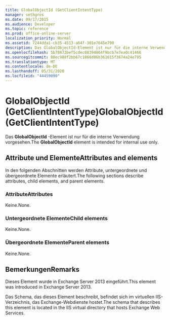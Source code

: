 ```yaml
---
title: GlobalObjectId (GetClientIntentType)
manager: sethgros
ms.date: 09/17/2015
ms.audience: Developer
ms.topic: reference
ms.prod: office-online-server
localization_priority: Normal
ms.assetid: 7244dda1-cb35-4513-a64f-301e7645e790
description: Das GlobalObjectId-Element ist nur für die interne Verwendung vorgesehen.
ms.openlocfilehash: 5b78873bef5cdec08394864f9bcb7e7ea0c41466
ms.sourcegitcommit: 88ec988f2bb67c1866d06b361615f3674a24e795
ms.translationtype: MT
ms.contentlocale: de-DE
ms.lasthandoff: 05/31/2020
ms.locfileid: "44459090"
---
```

# <a name="globalobjectid-getclientintenttype"></a><span data-ttu-id="ee626-103">GlobalObjectId (GetClientIntentType)</span><span class="sxs-lookup"><span data-stu-id="ee626-103">GlobalObjectId (GetClientIntentType)</span></span>

<span data-ttu-id="ee626-104">Das **GlobalObjectId** -Element ist nur für die interne Verwendung vorgesehen.</span><span class="sxs-lookup"><span data-stu-id="ee626-104">The **GlobalObjectId** element is intended for internal use only.</span></span> 

## <a name="attributes-and-elements"></a><span data-ttu-id="ee626-105">Attribute und Elemente</span><span class="sxs-lookup"><span data-stu-id="ee626-105">Attributes and elements</span></span>

<span data-ttu-id="ee626-106">In den folgenden Abschnitten werden Attribute, untergeordnete und übergeordnete Elemente erläutert.</span><span class="sxs-lookup"><span data-stu-id="ee626-106">The following sections describe attributes, child elements, and parent elements.</span></span>
  
### <a name="attributes"></a><span data-ttu-id="ee626-107">Attribute</span><span class="sxs-lookup"><span data-stu-id="ee626-107">Attributes</span></span>

<span data-ttu-id="ee626-108">Keine.</span><span class="sxs-lookup"><span data-stu-id="ee626-108">None.</span></span>
  
### <a name="child-elements"></a><span data-ttu-id="ee626-109">Untergeordnete Elemente</span><span class="sxs-lookup"><span data-stu-id="ee626-109">Child elements</span></span>

<span data-ttu-id="ee626-110">Keine.</span><span class="sxs-lookup"><span data-stu-id="ee626-110">None.</span></span>
  
### <a name="parent-elements"></a><span data-ttu-id="ee626-111">Übergeordnete Elemente</span><span class="sxs-lookup"><span data-stu-id="ee626-111">Parent elements</span></span>

<span data-ttu-id="ee626-112">Keine.</span><span class="sxs-lookup"><span data-stu-id="ee626-112">None.</span></span>
  
## <a name="remarks"></a><span data-ttu-id="ee626-113">Bemerkungen</span><span class="sxs-lookup"><span data-stu-id="ee626-113">Remarks</span></span>

<span data-ttu-id="ee626-114">Dieses Element wurde in Exchange Server 2013 eingeführt.</span><span class="sxs-lookup"><span data-stu-id="ee626-114">This element was introduced in Exchange Server 2013.</span></span>
  
<span data-ttu-id="ee626-115">Das Schema, das dieses Element beschreibt, befindet sich im virtuellen IIS-Verzeichnis, das Exchange-Webdienste hostet.</span><span class="sxs-lookup"><span data-stu-id="ee626-115">The schema that describes this element is located in the IIS virtual directory that hosts Exchange Web Services.</span></span>
  

